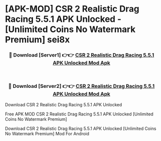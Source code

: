 # [APK-MOD] CSR 2 Realistic Drag Racing 5.5.1 APK Unlocked - [Unlimited Coins No Watermark Premium] sei8x



<div align="center">
<h3>🔴 Download [Server1] 👉👉 <a href="https://momento.my/?title=CSR_2_Realistic_Drag_Racing_5.5.1_APK_Unlocked">CSR 2 Realistic Drag Racing 5.5.1 APK Unlocked Mod Apk</a></h3><br>

<h3>🔴 Download [Server2] 👉👉 <a href="https://momento.my/?title=CSR_2_Realistic_Drag_Racing_5.5.1_APK_Unlocked">CSR 2 Realistic Drag Racing 5.5.1 APK Unlocked Mod Apk</a></h3>
</div>



Download CSR 2 Realistic Drag Racing 5.5.1 APK Unlocked 

Free APK MOD CSR 2 Realistic Drag Racing 5.5.1 APK Unlocked [Unlimited Coins No Watermark Premium]

Download CSR 2 Realistic Drag Racing 5.5.1 APK Unlocked [Unlimited Coins No Watermark Premium] Mod For Android
